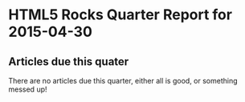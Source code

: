 HTML5 Rocks Quarter Report for 2015-04-30
=========================================

Articles due this quater
------------------------

There are no articles due this quarter, either all is good, or something messed up!

